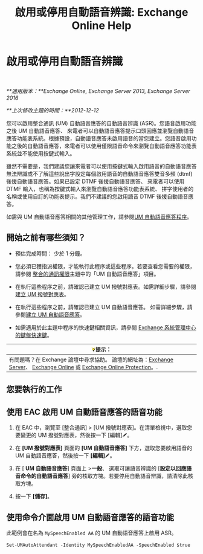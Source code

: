 ﻿---
title: '啟用或停用自動語音辨識: Exchange Online Help'
TOCTitle: 啟用或停用自動語音辨識
ms:assetid: 92b3b679-b503-4068-8e88-25ec0f4537ab
ms:mtpsurl: https://technet.microsoft.com/zh-tw/library/Bb232128(v=EXCHG.150)
ms:contentKeyID: 52062354
ms.date: 05/23/2018
mtps_version: v=EXCHG.150
ms.translationtype: MT
---

# 啟用或停用自動語音辨識

 

_**適用版本：**Exchange Online, Exchange Server 2013, Exchange Server 2016_

_**上次修改主題的時間：**2012-12-12_

您可以啟用整合通訊 (UM) 自動語音應答的自動語音辨識 (ASR)。您語音啟用功能之後 UM 自動語音應答、 來電者可以自動語音應答提示口頭回應並瀏覽自動語音應答功能表系統。根據預設，自動語音應答未啟用語音的當您建立。您語音啟用功能之後的自動語音應答，來電者可以使用僅限語音命令來瀏覽自動語音應答功能表系統並不能使用按鍵式輸入。

雖然不需要是，我們建議您讓來電者可以使用按鍵式輸入啟用語音的自動語音應答無法辨識或不了解這些說出字設定每個啟用語音的自動語音應答雙音多頻 (dtmf) 後援自動語音應答。如果已設定 DTMF 後援自動語音應答、 來電者可以使用 DTMF 輸入，也稱為按鍵式輸入來瀏覽自動語音應答功能表系統、 拼字使用者的名稱或使用自訂的功能表提示。我們不建議的您啟用語音 DTMF 後援自動語音應答。

如需與 UM 自動語音應答相關的其他管理工作，請參閱[UM 自動語音應答程序](um-auto-attendant-procedures-exchange-2013-help.md)。

## 開始之前有哪些須知？

  - 預估完成時間： 少於 1 分鐘。

  - 您必須已獲指派權限，才能執行此程序或這些程序。若要查看您需要的權限，請參閱 [整合的通訊權限](unified-messaging-permissions-exchange-2013-help.md)主題中的「UM 自動語音應答」項目。

  - 在執行這些程序之前，請確認已建立 UM 撥號對應表。如需詳細步驟，請參閱[建立 UM 撥號對應表](create-a-um-dial-plan-exchange-2013-help.md)。

  - 在執行這些程序之前，請確認已建立 UM 自動語音應答。 如需詳細步驟，請參閱[建立 UM 自動語音應答](create-a-um-auto-attendant-exchange-2013-help.md)。

  - 如需適用於此主題中程序的快速鍵相關資訊，請參閱 [Exchange 系統管理中心的鍵盤快速鍵](keyboard-shortcuts-in-the-exchange-admin-center-exchange-online-protection-help.md)。

<table>
<thead>
<tr class="header">
<th><img src="images/Bb124558.tip(EXCHG.150).gif" title="提示" alt="提示" />提示：</th>
</tr>
</thead>
<tbody>
<tr class="odd">
<td>有問題嗎？在 Exchange 論壇中尋求協助。 論壇的網址為：<a href="https://go.microsoft.com/fwlink/p/?linkid=60612">Exchange Server</a>、 <a href="https://go.microsoft.com/fwlink/p/?linkid=267542">Exchange Online</a> 或 <a href="https://go.microsoft.com/fwlink/p/?linkid=285351">Exchange Online Protection</a>。.</td>
</tr>
</tbody>
</table>


## 您要執行的工作

## 使用 EAC 啟用 UM 自動語音應答的語音功能

1.  在 EAC 中，瀏覽至 \[整合通訊\] \> \[UM 撥號對應表\]。在清單檢視中，選取您要變更的 UM 撥號對應表，然後按一下 \[編輯\]![編輯圖示](images/JJ218640.6f53ccb2-1f13-4c02-bea0-30690e6ea71d(EXCHG.150).gif "編輯圖示")。

2.  在 **\[UM 撥號對應表\]** 頁面的 **\[UM 自動語音應答\]** 下方，選取您要啟用語音的 UM 自動語音應答，然後按一下 **\[編輯\]**![編輯圖示](images/JJ218640.6f53ccb2-1f13-4c02-bea0-30690e6ea71d(EXCHG.150).gif "編輯圖示")。

3.  在 \[ **UM 自動語音應答**\] 頁面上 \>**一般**、 選取可讓語音辨識的 \[**設定以回應語音命令的自動語音應答**\] 旁的核取方塊。若要停用自動語音辨識，請清除此核取方塊。

4.  按一下 **\[儲存\]**。

## 使用命令介面啟用 UM 自動語音應答的語音功能

此範例會在名為 `MySpeechEnabled AA` 的 UM 自動語音應答上啟用 ASR。

    Set-UMAutoAttendant -Identity MySpeechEnabledAA -SpeechEnabled $true

